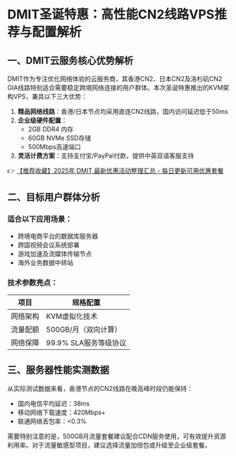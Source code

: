 # DMIT圣诞特惠：高性能CN2线路VPS推荐与配置解析

## 一、DMIT云服务核心优势解析
DMIT作为专注优化网络体验的云服务商，其香港CN2、日本CN2及洛杉矶CN2 GIA线路特别适合需要稳定跨境网络连接的用户群体。本次圣诞特惠推出的KVM架构VPS，兼具以下三大优势：

1. **精品网络线路**：香港/日本节点均采用直连CN2线路，国内访问延迟低于50ms
2. **企业级硬件配置**：
   - 2GB DDR4 内存
   - 60GB NVMe SSD存储
   - 500Mbps高速端口
3. **灵活计费方案**：支持支付宝/PayPal付款，提供中英双语客服支持

👉 [【推荐收藏】2025年 DMIT 最新优惠活动整理汇总 - 每日更新可用优惠套餐](https://bit.ly/dmit_coupon)

## 二、目标用户群体分析
### 适合以下应用场景：
- 跨境电商平台的数据库服务器
- 跨国视频会议系统部署
- 游戏加速及流媒体传输节点
- 海外业务数据中转站

### 技术参数亮点：
| 项目        | 规格配置                |
|-------------|-------------------------|
| 网络架构    | KVM虚拟化技术           |
| 流量配额    | 500GB/月（双向计算）    |
| 网络保障    | 99.9% SLA服务等级协议   |

## 三、服务器性能实测数据
从实际测试数据来看，香港节点的CN2线路在晚高峰时段仍能保持：
- 国内电信平均延迟：38ms
- 移动网络下载速度：420Mbps+
- 联通网络丢包率：<0.3%

需要特别注意的是，500GB月流量套餐建议配合CDN服务使用，可有效提升资源利用率。对于流量敏感型项目，建议选择流量加倍包或升级至企业级套餐。